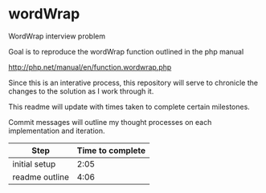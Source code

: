 # wordWrap
WordWrap interview problem

Goal is to reproduce the wordWrap function outlined in the php manual

http://php.net/manual/en/function.wordwrap.php

Since this is an interative process, this repository will serve to chronicle the
changes to the solution as I work through it.

This readme will update with times taken to complete certain milestones.

Commit messages will outline my thought processes on each implementation and iteration.

| Step | Time to complete |
|------|------------------|
|initial setup | 2:05 |
| readme outline | 4:06 |
